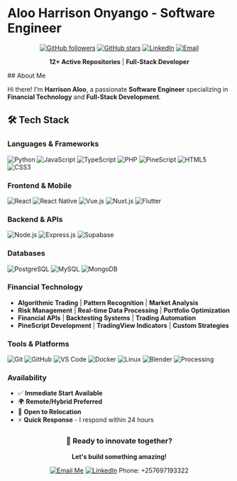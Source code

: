 # Aloo Harrison Onyango  - Software Engineer

<div align="center">
  
  [![GitHub followers](https://img.shields.io/github/followers/Flopchamp?style=social)](https://github.com/Flopchamp)
  [![GitHub stars](https://img.shields.io/github/stars/Flopchamp?style=social)](https://github.com/Flopchamp)
  [![LinkedIn](https://img.shields.io/badge/LinkedIn-harrisonaloo-blue)](https://linkedin.com/in/harrisonaloo)
  [![Email](https://img.shields.io/badge/Email-alooharrison7%40gmail.com-red)](mailto:alooharrison7@gmail.com)
  
  **12+ Active Repositories** | **Full-Stack Developer**

</div>
##  About Me

Hi there! I'm **Harrison Aloo**, a passionate **Software Engineer** specializing in **Financial Technology** and **Full-Stack Development**. 

## 🛠️ Tech Stack

### **Languages & Frameworks**
![Python](https://img.shields.io/badge/Python-3776AB?style=for-the-badge&logo=python&logoColor=white)
![JavaScript](https://img.shields.io/badge/JavaScript-F7DF1E?style=for-the-badge&logo=javascript&logoColor=black)
![TypeScript](https://img.shields.io/badge/TypeScript-3178C6?style=for-the-badge&logo=typescript&logoColor=white)
![PHP](https://img.shields.io/badge/PHP-777BB4?style=for-the-badge&logo=php&logoColor=white)
![PineScript](https://img.shields.io/badge/PineScript-2962FF?style=for-the-badge&logo=tradingview&logoColor=white)
![HTML5](https://img.shields.io/badge/HTML5-E34F26?style=for-the-badge&logo=html5&logoColor=white)
![CSS3](https://img.shields.io/badge/CSS3-1572B6?style=for-the-badge&logo=css3&logoColor=white)

### **Frontend & Mobile**
![React](https://img.shields.io/badge/React-61DAFB?style=for-the-badge&logo=react&logoColor=black)
![React Native](https://img.shields.io/badge/React_Native-20232A?style=for-the-badge&logo=react&logoColor=61DAFB)
![Vue.js](https://img.shields.io/badge/Vue.js-35495E?style=for-the-badge&logo=vue.js&logoColor=4FC08D)
![Nuxt.js](https://img.shields.io/badge/Nuxt.js-00C58E?style=for-the-badge&logo=nuxt.js&logoColor=white)
![Flutter](https://img.shields.io/badge/Flutter-02569B?style=for-the-badge&logo=flutter&logoColor=white)

### **Backend & APIs**
![Node.js](https://img.shields.io/badge/Node.js-339933?style=for-the-badge&logo=node.js&logoColor=white)
![Express.js](https://img.shields.io/badge/Express.js-000000?style=for-the-badge&logo=express&logoColor=white)
![Supabase](https://img.shields.io/badge/Supabase-181818?style=for-the-badge&logo=supabase&logoColor=white)

### **Databases**
![PostgreSQL](https://img.shields.io/badge/PostgreSQL-316192?style=for-the-badge&logo=postgresql&logoColor=white)
![MySQL](https://img.shields.io/badge/MySQL-4479A1?style=for-the-badge&logo=mysql&logoColor=white)
![MongoDB](https://img.shields.io/badge/MongoDB-4EA94B?style=for-the-badge&logo=mongodb&logoColor=white)

### **Financial Technology**
- **Algorithmic Trading** | **Pattern Recognition** | **Market Analysis**
- **Risk Management** | **Real-time Data Processing** | **Portfolio Optimization**
- **Financial APIs** | **Backtesting Systems** | **Trading Automation**
- **PineScript Development** | **TradingView Indicators** | **Custom Strategies**

### **Tools & Platforms**
![Git](https://img.shields.io/badge/Git-F05032?style=for-the-badge&logo=git&logoColor=white)
![GitHub](https://img.shields.io/badge/GitHub-181717?style=for-the-badge&logo=github&logoColor=white)
![VS Code](https://img.shields.io/badge/VS%20Code-007ACC?style=for-the-badge&logo=visual-studio-code&logoColor=white)
![Docker](https://img.shields.io/badge/Docker-2496ED?style=for-the-badge&logo=docker&logoColor=white)
![Linux](https://img.shields.io/badge/Linux-FCC624?style=for-the-badge&logo=linux&logoColor=black)
![Blender](https://img.shields.io/badge/Blender-F5792A?style=for-the-badge&logo=blender&logoColor=white)
![Processing](https://img.shields.io/badge/Processing-0096D8?style=for-the-badge&logo=processing&logoColor=white)

### **Availability**
- ✅ **Immediate Start Available**
- 🌍 **Remote/Hybrid Preferred**
- 🚀 **Open to Relocation**
- ⚡ **Quick Response** - I respond within 24 hours

<div align="center">
  
  ### 🚀 Ready to innovate together?
  **Let's build something amazing!**
  
  [![Email Me](https://img.shields.io/badge/Email%20Me-alooharrison7%40gmail.com-red?style=for-the-badge&logo=gmail)](mailto:alooharrison7@gmail.com)
  [![LinkedIn](https://img.shields.io/badge/LinkedIn-Connect-blue?style=for-the-badge&logo=linkedin)](https://linkedin.com/in/harrisonaloo)
  Phone: +257697193322
</div>

